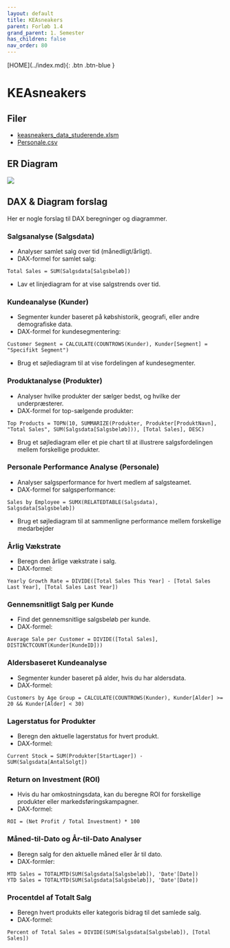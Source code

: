 ```yaml
---
layout: default
title: KEAsneakers
parent: Forløb 1.4
grand_parent: 1. Semester
has_children: false
nav_order: 80
---
```


<span class="fs-1">
[HOME](../index.md){: .btn .btn-blue }
</span>

# KEAsneakers

## Filer
- [keasneakers_data_studerende.xlsm](./keasneakers_data_studerende.xlsm)
- [Personale.csv](./Personale.csv)

## ER Diagram
![](./keasneakers_ER.jpg)

## DAX & Diagram forslag
Her er nogle forslag til DAX beregninger og diagrammer.

### Salgsanalyse (Salgsdata)
- Analyser samlet salg over tid (månedligt/årligt).
- DAX-formel for samlet salg:

```dax
Total Sales = SUM(Salgsdata[Salgsbeløb])
```

- Lav et linjediagram for at vise salgstrends over tid.

### Kundeanalyse (Kunder)
- Segmenter kunder baseret på købshistorik, geografi, eller andre demografiske data.
- DAX-formel for kundesegmentering: 

```dax
Customer Segment = CALCULATE(COUNTROWS(Kunder), Kunder[Segment] = "Specifikt Segment")
```

- Brug et søjlediagram til at vise fordelingen af kundesegmenter.

### Produktanalyse (Produkter)
- Analyser hvilke produkter der sælger bedst, og hvilke der underpræsterer.
- DAX-formel for top-sælgende produkter:

```dax
Top Products = TOPN(10, SUMMARIZE(Produkter, Produkter[ProduktNavn], "Total Sales", SUM(Salgsdata[Salgsbeløb])), [Total Sales], DESC)
```

- Brug et søjlediagram eller et pie chart til at illustrere salgsfordelingen mellem forskellige produkter.

### Personale Performance Analyse (Personale)
- Analyser salgsperformance for hvert medlem af salgsteamet.
- DAX-formel for salgsperformance:

```dax
Sales by Employee = SUMX(RELATEDTABLE(Salgsdata), Salgsdata[Salgsbeløb])
```

- Brug et søjlediagram til at sammenligne performance mellem forskellige medarbejder

### Årlig Vækstrate
- Beregn den årlige vækstrate i salg.
- DAX-formel:

```dax
Yearly Growth Rate = DIVIDE([Total Sales This Year] - [Total Sales Last Year], [Total Sales Last Year])
```

### Gennemsnitligt Salg per Kunde
- Find det gennemsnitlige salgsbeløb per kunde.
- DAX-formel:

```dax
Average Sale per Customer = DIVIDE([Total Sales], DISTINCTCOUNT(Kunder[KundeID]))
```

### Aldersbaseret Kundeanalyse
- Segmenter kunder baseret på alder, hvis du har aldersdata.
- DAX-formel:

```dax
Customers by Age Group = CALCULATE(COUNTROWS(Kunder), Kunder[Alder] >= 20 && Kunder[Alder] < 30)
```

### Lagerstatus for Produkter
- Beregn den aktuelle lagerstatus for hvert produkt.
- DAX-formel:

```dax
Current Stock = SUM(Produkter[StartLager]) - SUM(Salgsdata[AntalSolgt])
```

### Return on Investment (ROI)
- Hvis du har omkostningsdata, kan du beregne ROI for forskellige produkter eller markedsføringskampagner.
- DAX-formel: 

```dax
ROI = (Net Profit / Total Investment) * 100
```

### Måned-til-Dato og År-til-Dato Analyser
- Beregn salg for den aktuelle måned eller år til dato.
- DAX-formler:

```dax
MTD Sales = TOTALMTD(SUM(Salgsdata[Salgsbeløb]), 'Date'[Date])
YTD Sales = TOTALYTD(SUM(Salgsdata[Salgsbeløb]), 'Date'[Date])
```

### Procentdel af Totalt Salg
- Beregn hvert produkts eller kategoris bidrag til det samlede salg.
- DAX-formel:

```dax
Percent of Total Sales = DIVIDE(SUM(Salgsdata[Salgsbeløb]), [Total Sales])
```